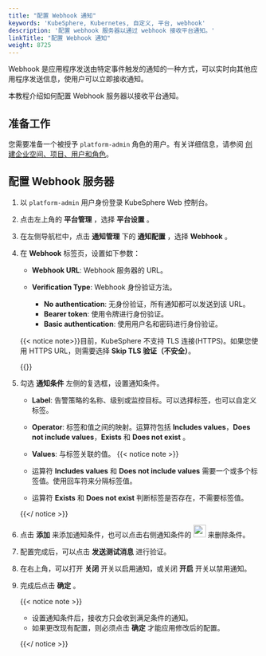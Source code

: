 ```yaml
---
title: "配置 Webhook 通知"
keywords: 'KubeSphere, Kubernetes, 自定义, 平台, webhook'
description: '配置 webhook 服务器以通过 webhook 接收平台通知。'
linkTitle: "配置 Webhook 通知"
weight: 8725
---
```


Webhook 是应用程序发送由特定事件触发的通知的一种方式，可以实时向其他应用程序发送信息，使用户可以立即接收通知。

本教程介绍如何配置 Webhook 服务器以接收平台通知。

## 准备工作

您需要准备一个被授予 `platform-admin` 角色的用户。有关详细信息，请参阅 [创建企业空间、项目、用户和角色](../../../../quick-start/create-workspace-and-project/)。

## 配置 Webhook 服务器

1. 以 `platform-admin` 用户身份登录 KubeSphere Web 控制台。

2. 点击左上角的 **平台管理** ，选择 **平台设置** 。

3. 在左侧导航栏中，点击 **通知管理** 下的 **通知配置** ，选择 **Webhook** 。

4. 在 **Webhook** 标签页，设置如下参数：

   - **Webhook URL**: Webhook 服务器的 URL。

   - **Verification Type**: Webhook 身份验证方法。
     - **No authentication**: 无身份验证，所有通知都可以发送到该 URL。
     - **Bearer token**: 使用令牌进行身份验证。
     - **Basic authentication**: 使用用户名和密码进行身份验证。

   {{< notice note>}}目前，KubeSphere 不支持 TLS 连接(HTTPS)。如果您使用 HTTPS URL，则需要选择 **Skip TLS 验证（不安全）**。

   {{</notice>}}

5. 勾选 **通知条件** 左侧的复选框，设置通知条件。

    - **Label**: 告警策略的名称、级别或监控目标。可以选择标签，也可以自定义标签。
    - **Operator**: 标签和值之间的映射。运算符包括 **Includes values**，**Does not include values**，**Exists** 和 **Does not exist** 。
    - **Values**: 与标签关联的值。
    {{< notice note >}}

   - 运算符 **Includes values** 和 **Does not include values** 需要一个或多个标签值。使用回车符来分隔标签值。
   - 运算符 **Exists** 和 **Does not exist** 判断标签是否存在，不需要标签值。

   {{</ notice >}} 

6. 点击 **添加** 来添加通知条件，也可以点击右侧通知条件的 <img src="/images/docs/common-icons/trashcan.png" width='25' height='25' /> 来删除条件。

7. 配置完成后，可以点击 **发送测试消息** 进行验证。

8. 在右上角，可以打开 **关闭** 开关以启用通知，或关闭 **开启** 开关以禁用通知。

9. 完成后点击 **确定** 。

   {{< notice note >}}

   - 设置通知条件后，接收方只会收到满足条件的通知。
   - 如果更改现有配置，则必须点击 **确定** 才能应用修改后的配置。

   {{</ notice >}} 
